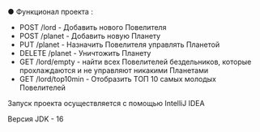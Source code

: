 ● Функционал проекта :

   - POST /lord - Добавить нового Повелителя
   - POST /planet - Добавить новую Планету
   - PUT /planet - Назначить Повелителя управлять Планетой
   - DELETE /planet - Уничтожить Планету
   - GET /lord/empty - найти всех Повелителей бездельников, которые прохлаждаются и не управляют никакими Планетами
   - GET /lord/top10min - Отобразить ТОП 10 самых молодых Повелителей
   
Запуск проекта осуществляется с помощью IntelliJ IDEA

Версия JDK - 16
